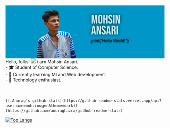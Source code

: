 

<!--
**mohsinogen/mohsinogen** is a ✨ _special_ ✨ repository because its `README.md` (this file) appears on your GitHub profile.

Here are some ideas to get you started:


-->

<img src="/images/cover.png" align="center" title="hover text">
Hello, folks! <img src="https://raw.githubusercontent.com/MartinHeinz/MartinHeinz/master/wave.gif" width="35px">
i am Mohsin Ansari.  <br/>
- 🎓 Student of Computer Science.  <br/>
- 🌱 Currently learning Ml and Web development.  <br/>
- 🕺 Technology enthusiast.  <br/>
<br/><br/>


```
[![Anurag's github stats](https://github-readme-stats.vercel.app/api?username=mohsinogen&theme=dark)](https://github.com/anuraghazra/github-readme-stats)
```
[![Top Langs](https://github-readme-stats.vercel.app/api/top-langs/?username=mohsinogen&langs_count=8&layout=compact&theme=dark)](https://github.com/anuraghazra/github-readme-stats)
